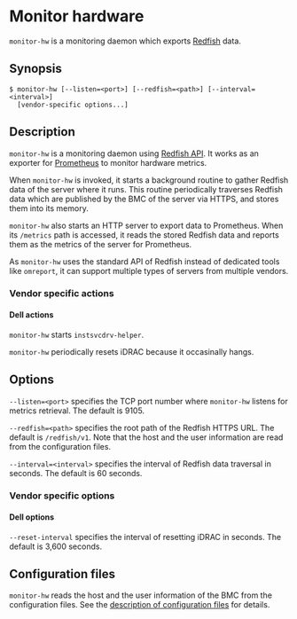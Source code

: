 Monitor hardware
================

`monitor-hw` is a monitoring daemon which exports [Redfish][] data.


Synopsis
--------

```console
$ monitor-hw [--listen=<port>] [--redfish=<path>] [--interval=<interval>]
  [vendor-specific options...]
```


Description
-----------

`monitor-hw` is a monitoring daemon using [Redfish API][Redfish].
It works as an exporter for [Prometheus][] to monitor hardware metrics.

When `monitor-hw` is invoked, it starts a background routine to gather
Redfish data of the server where it runs.
This routine periodically traverses Redfish data which are published by
the BMC of the server via HTTPS, and stores them into its memory.

`monitor-hw` also starts an HTTP server to export data to Prometheus.
When its `/metrics` path is accessed, it reads the stored Redfish data
and reports them as the metrics of the server for Prometheus.

As `monitor-hw` uses the standard API of Redfish instead of dedicated tools
like `omreport`, it can support multiple types of servers from multiple
vendors.

### Vendor specific actions

#### Dell actions

`monitor-hw` starts `instsvcdrv-helper`.

`monitor-hw` periodically resets iDRAC because it occasinally hangs.


Options
-------

`--listen=<port>` specifies the TCP port number where `monitor-hw` listens
for metrics retrieval.  The default is 9105.

`--redfish=<path>` specifies the root path of the Redfish HTTPS URL.
The default is `/redfish/v1`.  Note that the host and the user information
are read from the configuration files.

`--interval=<interval>` specifies the interval of Redfish data traversal
in seconds.  The default is 60 seconds.

### Vendor specific options

#### Dell options

`--reset-interval` specifies the interval of resetting iDRAC in seconds.
The default is 3,600 seconds.


Configuration files
-------------------

`monitor-hw` reads the host and the user information of the BMC from
the configuration files.
See the [description of configuration files](config.md) for details.


[Redfish]: https://www.dmtf.org/standards/redfish
[Prometheus]: https://prometheus.io/
